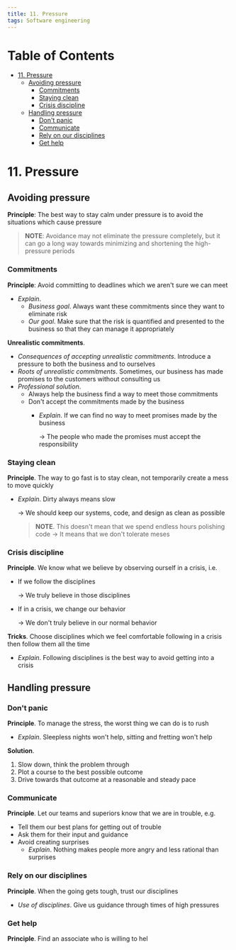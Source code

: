 ```yaml
---
title: 11. Pressure
tags: Software engineering
---
```


<!-- TOC titleSize:1 tabSpaces:2 depthFrom:1 depthTo:6 withLinks:1 updateOnSave:1 orderedList:0 skip:0 title:1 charForUnorderedList:* -->
# Table of Contents
* [11. Pressure](#11-pressure)
  * [Avoiding pressure](#avoiding-pressure)
    * [Commitments](#commitments)
    * [Staying clean](#staying-clean)
    * [Crisis discipline](#crisis-discipline)
  * [Handling pressure](#handling-pressure)
    * [Don't panic](#dont-panic)
    * [Communicate](#communicate)
    * [Rely on our disciplines](#rely-on-our-disciplines)
    * [Get help](#get-help)
<!-- /TOC -->

# 11. Pressure
## Avoiding pressure
**Principle**: The best way to stay calm under pressure is to avoid the situations which cause pressure

>**NOTE**: Avoidance may not eliminate the pressure completely, but it can go a long way towards minimizing and shortening the high-pressure periods

### Commitments
**Principle**: Avoid committing to deadlines which we aren't sure we can meet
* *Explain*.
    * *Business goal*. Always want these commitments since they want to eliminate risk
    * *Our goal*. Make sure that the risk is quantified and presented to the business so that they can manage it appropriately

**Unrealistic commitments**.
* *Consequences of accepting unrealistic commitments*. Introduce a pressure to both the business and to ourselves
* *Roots of unrealistic commitments*. Sometimes, our business has made promises to the customers without consulting us
* *Professional solution*.
    * Always help the business find a way to meet those commitments
    * Don't accept the commitments made by the business
        * *Explain*. If we can find no way to meet promises made by the business

            $\to$ The people who made the promises must accept the responsibility

### Staying clean
**Principle**. The way to go fast is to stay clean, not temporarily create a mess to move quickly
* *Explain*. Dirty always means slow

    $\to$ We should keep our systems, code, and design as clean as possible

    >**NOTE**. This doesn't mean that we spend endless hours polishing code
    >$\to$ It means that we don't tolerate meses

### Crisis discipline
**Principle**. We know what we believe by observing ourself in a crisis, i.e.
* If we follow the disciplines

    $\to$ We truly believe in those disciplines
* If in a crisis, we change our behavior

    $\to$ We don't truly believe in our normal behavior

**Tricks**. Choose disciplines which we feel comfortable following in a crisis then follow them all the time
* *Explain*. Following disciplines is the best way to avoid getting into a crisis

## Handling pressure
### Don't panic
**Principle**. To manage the stress, the worst thing we can do is to rush
* *Explain*. Sleepless nights won't help, sitting and fretting won't help

**Solution**.
1. Slow down, think the problem through
2. Plot a course to the best possible outcome
3. Drive towards that outcome at a reasonable and steady pace

### Communicate
**Principle**. Let our teams and superiors know that we are in trouble, e.g.
* Tell them our best plans for getting out of trouble
* Ask them for their input and guidance
* Avoid creating surprises
    * *Explain*. Nothing makes people more angry and less rational than surprises

### Rely on our disciplines
**Principle**. When the going gets tough, trust our disciplines
* *Use of disciplines*. Give us guidance through times of high pressures

### Get help
**Principle**. Find an associate who is willing to hel
